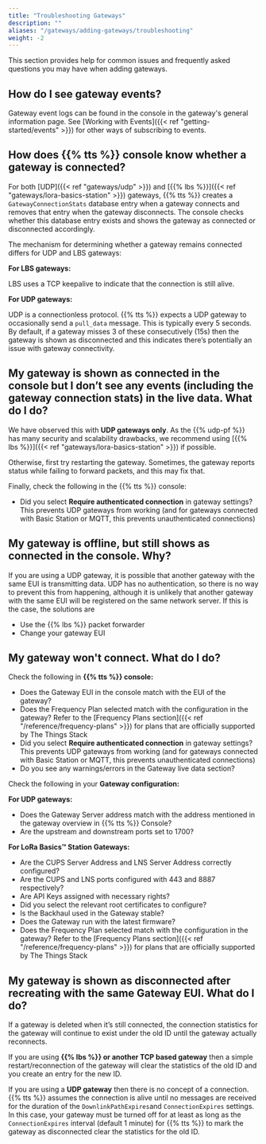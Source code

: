 ```yaml
---
title: "Troubleshooting Gateways"
description: ""
aliases: "/gateways/adding-gateways/troubleshooting"
weight: -2
---
```


This section provides help for common issues and frequently asked questions you may have when adding gateways. 

<!--more-->

## How do I see gateway events?

Gateway event logs can be found in the console in the gateway's general information page. See [Working with Events]({{< ref "getting-started/events" >}}) for other ways of subscribing to events.

## How does {{% tts %}} console know whether a gateway is connected?

For both [UDP]({{< ref "gateways/udp" >}}) and [{{% lbs %}}]({{< ref "gateways/lora-basics-station" >}}) gateways, {{% tts %}} creates a `GatewayConnectionStats` database entry when a gateway connects and removes that entry when the gateway disconnects. The console checks whether this database entry exists and shows the gateway as connected or disconnected accordingly.

The mechanism for determining whether a gateway remains connected differs for UDP and LBS gateways:

**For LBS gateways:**

LBS uses a TCP keepalive to indicate that the connection is still alive.

**For UDP gateways:**

UDP is a connectionless protocol. {{% tts %}} expects a UDP gateway to occasionally send a `pull_data` message. This is typically every 5 seconds. By default, if a gateway misses 3 of these consecutively (15s) then the gateway is shown as disconnected and this indicates there’s potentially an issue with gateway connectivity.

## My gateway is shown as connected in the console but I don’t see any events (including the gateway connection stats) in the live data. What do I do?

We have observed this with **UDP gateways only**. As the {{% udp-pf %}} has many security and scalability drawbacks, we recommend using [{{% lbs %}}]({{< ref "gateways/lora-basics-station" >}}) if possible.

Otherwise, first try restarting the gateway. Sometimes, the gateway reports status while failing to forward packets, and this may fix that.

Finally, check the following in the {{% tts %}} console:

- Did you select **Require authenticated connection** in gateway settings? This prevents UDP gateways from working (and for gateways connected with Basic Station or MQTT, this prevents unauthenticated connections)

## My gateway is offline, but still shows as connected in the console. Why?

If you are using a UDP gateway, it is possible that another gateway with the same EUI is transmitting data. UDP has no authentication, so there is no way to prevent this from happening, although it is unlikely that another gateway with the same EUI will be registered on the same network server. If this is the case, the solutions are

- Use the {{% lbs %}} packet forwarder
- Change your gateway EUI

## My gateway won't connect. What do I do?

Check the following in **{{% tts %}} console:**

- Does the Gateway EUI in the console match with the EUI of the gateway?
- Does the Frequency Plan selected match with the configuration in the gateway? Refer to the [Frequency Plans section]({{< ref "/reference/frequency-plans" >}}) for plans that are officially supported by The Things Stack
- Did you select **Require authenticated connection** in gateway settings? This prevents UDP gateways from working (and for gateways connected with Basic Station or MQTT, this prevents unauthenticated connections)
- Do you see any warnings/errors in the Gateway live data section?

Check the following in your **Gateway configuration:**

**For UDP gateways:**

- Does the Gateway Server address match with the address mentioned in the gateway overview in {{% tts %}} Console?
- Are the upstream and downstream ports set to 1700?

**For LoRa Basics™ Station Gateways:**

- Are the CUPS Server Address and LNS Server Address correctly configured?
- Are the CUPS and LNS ports configured with 443 and 8887 respectively?
- Are API Keys assigned with necessary rights?
- Did you select the relevant root certificates to configure?
- Is the Backhaul used in the Gateway stable?
- Does the Gateway run with the latest firmware?
- Does the Frequency Plan selected match with the configuration in the gateway? Refer to the [Frequency Plans section]({{< ref "/reference/frequency-plans" >}}) for plans that are officially supported by The Things Stack

## My gateway is shown as disconnected after recreating with the same Gateway EUI. What do I do?

If a gateway is deleted when it’s still connected, the connection statistics for the gateway will continue to exist under the old ID until the gateway actually reconnects.

If you are using **{{% lbs %}} or another TCP based gateway** then a simple restart/reconnection of the gateway will clear the statistics of the old ID and you create an entry for the new ID.

If you are using a **UDP gateway** then there is no concept of a connection. {{% tts %}} assumes the connection is alive until no messages are received for the duration of the `DownlinkPathExpires`and `ConnectionExpires` settings. In this case, your gateway must be turned off for at least as long as the `ConnectionExpires` interval (default 1 minute) for {{% tts %}} to mark the gateway as disconnected clear the statistics for the old ID.
